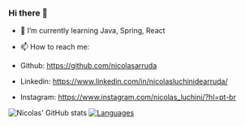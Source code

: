 ### Hi there 👋

- 🌱 I’m currently learning Java, Spring, React

- 📫 How to reach me: 

- Github: https://github.com/nicolasarruda
- Linkedin: https://www.linkedin.com/in/nicolasluchinidearruda/
- Instagram: https://www.instagram.com/nicolas_luchini/?hl=pt-br

![Nicolas' GitHub stats](https://github-readme-stats.vercel.app/api?username=nicolasarruda&show_icons=true&theme=radical) [![Languages](https://github-readme-stats.vercel.app/api/top-langs/?username=nicolasarruda&layout=compact&hide=jupyter-notebook,hack&card_width=500)](https://github.com/anuraghazra/github-readme-stats)




<!--
**nicolasarruda/nicolasarruda** is a ✨ _special_ ✨ repository because its `README.md` (this file) appears on your GitHub profile.

Here are some ideas to get you started:

- 🔭 I’m currently working on ...
- 🌱 I’m currently learning ...
- 👯 I’m looking to collaborate on ...
- 🤔 I’m looking for help with ...
- 💬 Ask me about ...
- 📫 How to reach me: ...
- 😄 Pronouns: ...
- ⚡ Fun fact: ...
-->
